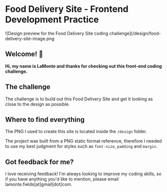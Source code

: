 # Food Delivery Site - Frontend Development Practice

![Design preview for the Food Delivery Site coding challenge](/design/food-delivery-site-image.png
## Welcome! 👋

**Hi, my name is LaMonte and thanks for checking out this front-end coding challenge.**

## The challenge

The challenge is to build out this Food Delivery Site and get it looking as close to the design as possible.

## Where to find everything

The PNG I used to create this site is located inside the `/design` folder.

The project was built from a PNG static format reference, therefore I needed to use my best judgment for styles such as `font-size`, `padding` and `margin`.

## Got feedback for me?

I love receiving feedback! I'm always looking to improve my coding skills, so if you have anything you'd like to mention, please email lamonte.fields[at]gmail[dot]com.

